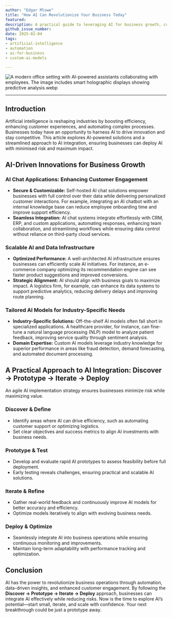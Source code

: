 ```yaml
---
author: "Edgar Mlowe"
title: "How AI Can Revolutionize Your Business Today"
featured:
description: A practical guide to leveraging AI for business growth, covering AI-driven chat applications, scalable data infrastructure, and custom AI models.
github_issue_number: 
date: 2025-02-04
tags:
- artificial-intelligence
- automation
- ai-for-business
- custom-ai-models

---
```


![A modern office setting with AI-powered assistants collaborating with employees. The image includes smart holographic displays showing predictive analysis.webp](/blog/2025/02/how-ai-can-revolutionize-your-business-today/modern-office-setting-with-AI-powered-assistants-collaborating-with-employees.webp)

<!-- Photo was generated using chatgpt by Edgar Mlowe, 2025-02-04 -->


---

## Introduction

Artificial intelligence is reshaping industries by boosting efficiency, enhancing customer experiences, and automating complex processes. Businesses today have an opportunity to harness AI to drive innovation and stay competitive. This article explores AI-powered solutions and a streamlined approach to AI integration, ensuring businesses can deploy AI with minimised risk and maximum impact.

## AI-Driven Innovations for Business Growth

### AI Chat Applications: Enhancing Customer Engagement

- **Secure & Customizable:** Self-hosted AI chat solutions empower businesses with full control over their data while delivering personalized customer interactions. For example, integrating an AI chatbot with an internal knowledge base can reduce employee onboarding time and improve support efficiency.
- **Seamless Integration:** AI chat systems integrate effortlessly with CRM, ERP, and custom applications, automating responses, enhancing team collaboration, and streamlining workflows while ensuring data control without reliance on third-party cloud services.

### Scalable AI and Data Infrastructure

- **Optimized Performance:** A well-architected AI infrastructure ensures businesses can efficiently scale AI initiatives. For instance, an e-commerce company optimizing its recommendation engine can see faster product suggestions and improved conversions.
- **Strategic Alignment:** AI should align with business goals to maximize impact. A logistics firm, for example, can enhance its data systems to support predictive analytics, reducing delivery delays and improving route planning.

### Tailored AI Models for Industry-Specific Needs

- **Industry-Specific Solutions:** Off-the-shelf AI models often fall short in specialized applications. A healthcare provider, for instance, can fine-tune a natural language processing (NLP) model to analyze patient feedback, improving service quality through sentiment analysis.
- **Domain Expertise:** Custom AI models leverage industry knowledge for superior performance in areas like fraud detection, demand forecasting, and automated document processing.

## A Practical Approach to AI Integration: Discover → Prototype → Iterate → Deploy

An agile AI implementation strategy ensures businesses minimize risk while maximizing value.

### Discover & Define

- Identify areas where AI can drive efficiency, such as automating customer support or optimizing logistics.
- Set clear objectives and success metrics to align AI investments with business needs.

### Prototype & Test

- Develop and evaluate rapid AI prototypes to assess feasibility before full deployment.
- Early testing reveals challenges, ensuring practical and scalable AI solutions.

### Iterate & Refine

- Gather real-world feedback and continuously improve AI models for better accuracy and efficiency.
- Optimize models iteratively to align with evolving business needs.

### Deploy & Optimize

- Seamlessly integrate AI into business operations while ensuring continuous monitoring and improvements.
- Maintain long-term adaptability with performance tracking and optimization.

## Conclusion

AI has the power to revolutionize business operations through automation, data-driven insights, and enhanced customer engagement. By following the **Discover → Prototype → Iterate → Deploy** approach, businesses can integrate AI effectively while reducing risks. Now is the time to explore AI’s potential—start small, iterate, and scale with confidence. Your next breakthrough could be just a prototype away.

